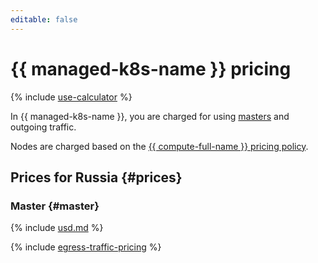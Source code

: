 ```yaml
---
editable: false
---
```


# {{ managed-k8s-name }} pricing

{% include [use-calculator](../_includes/pricing/use-calculator.md) %}

In {{ managed-k8s-name }}, you are charged for using [masters](concepts/index.md#master) and outgoing traffic.

Nodes are charged based on the [{{ compute-full-name }} pricing policy](../compute/pricing.md).


## Prices for Russia {#prices}




### Master {#master}




{% include [usd.md](../_pricing/managed-kubernetes/usd.md) %}


{% include [egress-traffic-pricing](../_includes/egress-traffic-pricing.md) %}